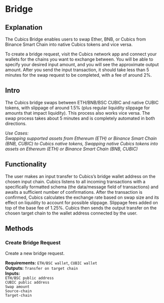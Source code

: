 # Bridge

## Explanation
The Cubics Bridge enables users to swap Ether, BNB, or Cubics from Binance Smart Chain into native Cubics tokens and vice versa.

To create a bridge request, visit the Cubics network app and connect your wallets for the chains you want to exchange between. You will be able to specify your desired input amount, and you will see the approximate output amount. After you send the input transaction, it should take less than 5 minutes for the swap request to be completed, with a fee of around 2%.

## Intro
The Cubics bridge swaps between ETH/BNB/BSC CUBIC and native CUBIC tokens, with slippage of around 1.5% (plus regular liquidity slippage for amounts that impact liquidity). This process also works vice versa. The swap process takes about 5 minutes and is completely automated in both directions.

*Use Cases:  
Swapping supported assets from Ethereum (ETH) or Binance Smart Chain (BNB, CUBIC) to Cubics native tokens, Swapping native Cubics tokens into assets on Ethereum (ETH) or Binance Smart Chain (BNB, CUBIC)*

## Functionality
The user makes an input transfer to Cubics’s bridge wallet address on the chosen input chain. Cubics listens to all incoming transactions with a specifically formatted schema (the data/message field of transactions) and awaits a sufficient number of confirmations. After the transaction is confirmed, Cubics calculates the exchange rate based on swap size and its effect on liquidity to account for possible slippage. Slippage fees added on top of the base fee of 1.25%. Cubics then sends the output transfer on the chosen target chain to the wallet address connected by the user.

## Methods

### Create Bridge Request
Create a new bridge request.

**Requirements:** `ETH/BSC wallet`, `CUBIC wallet`  
**Outputs:** `Transfer on target chain`  
**Inputs:**  
`ETH/BSC public address`  
`CUBIC public address`  
`Swap amount`  
`Source-chain`  
`Target-chain`  

<div style="page-break-after: always; visibility: hidden">\pagebreak</div>